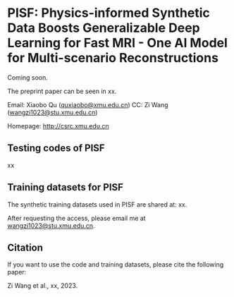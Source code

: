 # PISF: Physics-informed Synthetic Data Boosts Generalizable Deep Learning for Fast MRI - One AI Model for Multi-scenario Reconstructions
Coming soon.

The preprint paper can be seen in xx.

Email: Xiaobo Qu (quxiaobo@xmu.edu.cn) CC: Zi Wang (wangzi1023@stu.xmu.edu.cn)

Homepage: http://csrc.xmu.edu.cn


## Testing codes of PISF
xx


## Training datasets for PISF
The synthetic training datasets used in PISF are shared at: xx.

After requesting the access, please email me at wangzi1023@stu.xmu.edu.cn.


## Citation
If you want to use the code and training datasets, please cite the following paper:

Zi Wang et al., xx, 2023.
